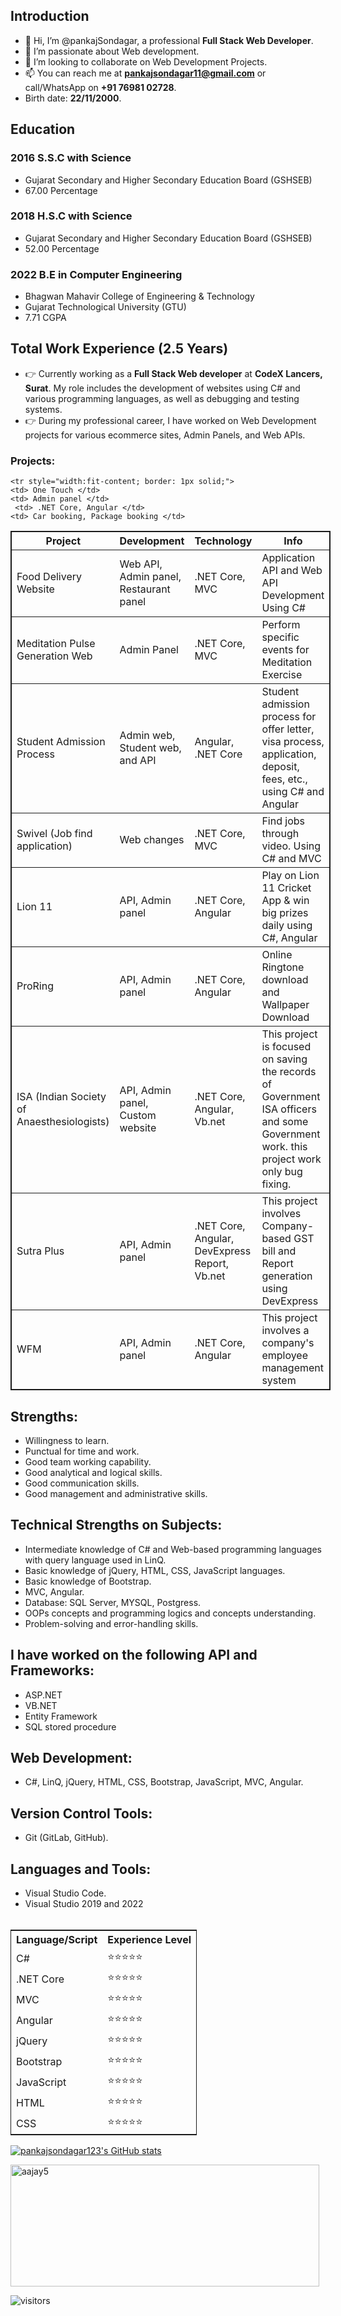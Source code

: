 ## Introduction
- 👋 Hi, I’m @pankajSondagar, a professional **Full Stack Web Developer**.
- 👀 I’m passionate about Web development.
- 💞️ I’m looking to collaborate on Web Development Projects.
- 📫 You can reach me at **pankajsondagar11@gmail.com** or call/WhatsApp on **+91 76981 02728**.
- Birth date: **22/11/2000**.

## Education
### 2016 S.S.C with Science
- Gujarat Secondary and Higher Secondary Education Board (GSHSEB)
- 67.00 Percentage

### 2018 H.S.C with Science
- Gujarat Secondary and Higher Secondary Education Board (GSHSEB)
- 52.00 Percentage

### 2022 B.E in Computer Engineering
- Bhagwan Mahavir College of Engineering & Technology
- Gujarat Technological University (GTU)
- 7.71 CGPA

## Total Work Experience (2.5 Years)
- 👉 Currently working as a **Full Stack Web developer** at **CodeX Lancers, Surat**. My role includes the development of websites using C# and various programming languages, as well as debugging and testing systems.
- 👉 During my professional career, I have worked on Web Development projects for various ecommerce sites, Admin Panels, and Web APIs.

<h3>Projects:</h3>
<table style="width:fit-content; border: 1px solid;">
 <tr style="width:fit-content; border: 1px solid;">
    <th> Project </th>
    <th> Development </th>
    <th> Technology </th>
    <th> Info </th>
  </tr>
  <tr style="width:fit-content; border: 1px solid;">
    <td> Food Delivery Website </td>
    <td> Web API, Admin panel, Restaurant panel </td>
    <td> .NET Core, MVC </td>
    <td> Application API and Web API Development Using C# </td>
  </tr>
  <tr style="width:fit-content; border: 1px solid;">
    <td> Meditation Pulse Generation Web </td>
    <td> Admin Panel </td>
     <td> .NET Core, MVC </td>
    <td> Perform specific events for Meditation Exercise </td>
  </tr>
   <tr style="width:fit-content; border: 1px solid;">
    <td> Student Admission Process </td>
    <td> Admin web, Student web, and API </td>
     <td> Angular, .NET Core </td>
    <td> Student admission process for offer letter, visa process, application, deposit, fees, etc., using C# and Angular </td>
  </tr>
   <tr style="width:fit-content; border: 1px solid;">
    <td> Swivel (Job find application) </td>
    <td> Web changes </td>
     <td> .NET Core, MVC </td>
    <td> Find jobs through video. Using C# and MVC </td>
  </tr>
    <tr style="width:fit-content; border: 1px solid;">
    <td> Lion 11 </td>
    <td> API, Admin panel </td>
     <td> .NET Core, Angular </td>
    <td> Play on Lion 11 Cricket App & win big prizes daily using C#, Angular </td>
  </tr>
    
    <tr style="width:fit-content; border: 1px solid;">
    <td> One Touch </td>
    <td> Admin panel </td>
     <td> .NET Core, Angular </td>
    <td> Car booking, Package booking </td>
  </tr>
   <tr style="width:fit-content; border: 1px solid;">
    <td> ProRing </td>
    <td> API, Admin panel </td>
     <td> .NET Core, Angular </td>
    <td> Online Ringtone download and Wallpaper Download </td>
  </tr>
     <tr style="width:fit-content; border: 1px solid;">
    <td> ISA (Indian Society of Anaesthesiologists) </td>
    <td> API, Admin panel, Custom website </td>
     <td> .NET Core, Angular, Vb.net </td>
    <td> This project is focused on saving the records of Government ISA officers and some Government work. this project work only bug fixing. </td>
  </tr>
   <tr style="width:fit-content; border: 1px solid;">
    <td> Sutra Plus </td>
    <td> API, Admin panel </td>
     <td> .NET Core, Angular, DevExpress Report, Vb.net </td>
    <td> This project involves Company-based GST bill and Report generation using DevExpress </td>
  </tr>
     <tr style="width:fit-content; border: 1px solid;">
    <td> WFM </td>
    <td> API, Admin panel </td>
     <td> .NET Core, Angular </td>
    <td> This project involves a company's employee management system </td>
  </tr>
</table>

## Strengths:
- Willingness to learn.
- Punctual for time and work.
- Good team working capability.
- Good analytical and logical skills.
- Good communication skills.
- Good management and administrative skills.

## Technical Strengths on Subjects:
- Intermediate knowledge of C# and Web-based programming languages with query language used in LinQ.
- Basic knowledge of jQuery, HTML, CSS, JavaScript languages.
- Basic knowledge of Bootstrap.
- MVC, Angular.
- Database: SQL Server, MYSQL, Postgress.
- OOPs concepts and programming logics and concepts understanding.
- Problem-solving and error-handling skills.

## I have worked on the following API and Frameworks:
- ASP.NET
- VB.NET
- Entity Framework
- SQL stored procedure

## Web Development:
- C#, LinQ, jQuery, HTML, CSS, Bootstrap, JavaScript, MVC, Angular.

## Version Control Tools:
- Git (GitLab, GitHub).

## Languages and Tools:
- Visual Studio Code.
- Visual Studio 2019 and 2022
<br/><br/>

<table style="width:fit-content; border: 1px solid;">
    <tr>
    <th> Language/Script </th>
    <th> Experience Level</th>
  </tr>
  <tr>
    <td> C# </td>
    <td>&#11088;&#11088;&#11088;&#11088;&#11088;</td>
  </tr>
  <tr>
    <td> .NET Core </td>
    <td>&#11088;&#11088;&#11088;&#11088;&#11088;</td>
  </tr>
  <tr>
    <td> MVC </td>
    <td>&#11088;&#11088;&#11088;&#11088;&#11088;</td>
  </tr>
  <tr>
    <td> Angular </td>
    <td>&#11088;&#11088;&#11088;&#11088;&#11088;</td>
  </tr>
  <tr>
    <td> jQuery </td>
    <td>&#11088;&#11088;&#11088;&#11088;&#11088;</td>
  </tr>
  <tr>
    <td> Bootstrap </td>
    <td>&#11088;&#11088;&#11088;&#11088;&#11088;</td>
  </tr>
  <tr>
    <td> JavaScript </td>
    <td>&#11088;&#11088;&#11088;&#11088;&#11088;</td>
  </tr>
  <tr>
    <td> HTML </td>
    <td>&#11088;&#11088;&#11088;&#11088;&#11088;</td>
  </tr>
  <tr>
    <td> CSS </td>
    <td>&#11088;&#11088;&#11088;&#11088;&#11088;</td>
  </tr>
</table>

[![pankajsondagar123's GitHub stats](https://github-readme-stats.vercel.app/api?username=pankajsondagar123&show_icons=true&theme=radical)](https://github.com/anuraghazra/github-readme-stats)

<p ><img  src="https://github-readme-streak-stats.herokuapp.com/?user=pankajsondagar123&theme=dark" width="494" height="195"  alt="aajay5" /></p>

![visitors](https://visitor-badge.glitch.me/badge?page_id=pankajsondagar123.visitor-badge)
